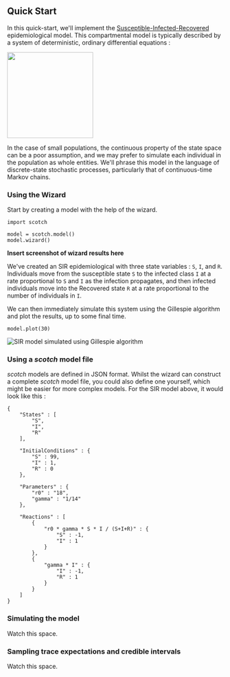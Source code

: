 ## Quick Start

In this quick-start, we'll implement the [Susceptible-Infected-Recovered](http://en.wikipedia.org/wiki/Compartmental_models_in_epidemiology) epidemiological model. This compartmental model is typically described by a system of deterministic, ordinary differential equations :



<img src="images/sir_equations.png" style="width: 200px" />

In the case of small populations, the continuous property of the state space can be a poor assumption, and we may prefer to simulate each individual in the population as whole entities. We'll phrase this model in the language of discrete-state stochastic processes, particularly that of continuous-time Markov chains. 


### Using the Wizard

Start by creating a model with the help of the wizard.

```
import scotch

model = scotch.model()
model.wizard()
```

**Insert screenshot of wizard results here**

We've created an SIR epidemiological with three state variables : `S`, `I`, and `R`. Individuals move from the susceptible state `S` to the infected class `I` at a rate proportional to `S` and `I` as the infection propagates, and then infected individuals move into the Recovered state `R` at a rate proportional to the number of individuals in `I`. 

We can then immediately simulate this system using the Gillespie algorithm and plot the results, up to some final time.

```
model.plot(30)
```

![SIR model simulated using Gillespie algorithm](images/sir.png)



### Using a _scotch_ model file

_scotch_ models are defined in JSON format. Whilst the wizard can construct a complete _scotch_ model file, you could also define one yourself, which might be easier for more complex models. For the SIR model above, it would look like this :

```
{
    "States" : [
        "S",
        "I",
        "R"
    ],

    "InitialConditions" : {
        "S" : 99,
        "I" : 1,
        "R" : 0
    },

    "Parameters" : {
        "r0" : "18",
        "gamma" : "1/14"
    },

    "Reactions" : [
        {
            "r0 * gamma * S * I / (S+I+R)" : {
                "S" : -1,
                "I" : 1
            }
        },
        {
            "gamma * I" : {
                "I" : -1,
                "R" : 1
            }
        }
    ]
}
```




### Simulating the model

Watch this space.

### Sampling trace expectations and credible intervals

Watch this space.

